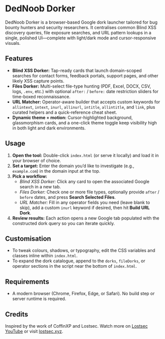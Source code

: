 # DedNoob Dorker

DedNoob Dorker is a browser-based Google dork launcher tailored for bug bounty hunters and security researchers. It centralises common Blind XSS discovery queries, file exposure searches, and URL pattern lookups in a single, polished UI—complete with light/dark mode and cursor-responsive visuals.

## Features
- **Blind XSS Dorker:** Tap-ready cards that launch domain-scoped searches for contact forms, feedback portals, support pages, and other likely XSS capture points.
- **Files Dorker:** Multi-select file-type hunting (PDF, Excel, DOCX, CSV, logs, `.env`, etc.) with optional `after:` / `before:` date restriction sliders for time-boxed reconnaissance.
- **URL Matcher:** Operator-aware builder that accepts custom keywords for `allintext`, `intext`, `inurl`, `allinurl`, `intitle`, `allintitle`, and `link`, plus curated helpers and a quick-reference cheat sheet.
- **Dynamic theme + motion:** Cursor-highlighted background, glassmorphism cards, and a one-click theme toggle keep visibility high in both light and dark environments.

## Usage
1. **Open the tool:** Double-click `index.html` (or serve it locally) and load it in your browser of choice.
2. **Set a target:** Enter the domain you’d like to investigate (e.g., `example.com`) in the domain input at the top.
3. **Pick a workflow:**
   - *Blind XSS Dorker:* Click any card to open the associated Google search in a new tab.
   - *Files Dorker:* Check one or more file types, optionally provide `after` / `before` dates, and press **Search Selected Files**.
   - *URL Matcher:* Fill in any operator fields you need (leave blank to skip), add a custom `inurl` keyword if desired, then hit **Build URL Dork**.
4. **Review results:** Each action opens a new Google tab populated with the constructed dork query so you can iterate quickly.

## Customisation
- To tweak colours, shadows, or typography, edit the CSS variables and classes inline within `index.html`.
- To expand the dork catalogue, append to the `dorks`, `fileDorks`, or operator sections in the script near the bottom of `index.html`.

## Requirements
- A modern browser (Chrome, Firefox, Edge, or Safari). No build step or server runtime is required.

## Credits
Inspired by the work of CoffinXP and Lostsec. Watch more on [Lostsec YouTube](https://www.youtube.com/@lostsecc) or visit [lostsec.xyz](https://lostsec.xyz/coffin/dorking.html).
